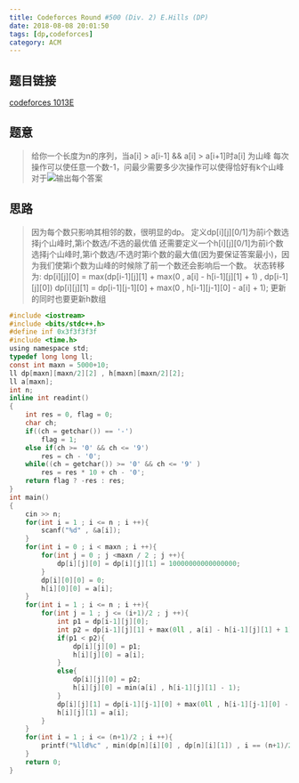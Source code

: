 ```yaml
---
title: Codeforces Round #500 (Div. 2) E.Hills (DP)
date: 2018-08-08 20:01:50
tags: [dp,codeforces]
category: ACM
---
```

## 题目链接
[codeforces 1013E](http://codeforces.com/contest/1013/problem/E)

## 题意
>给你一个长度为n的序列，当a[i] > a[i-1] && a[i] > a[i+1]时a[i] 为山峰
每次操作可以使任意一个数-1，问最少需要多少次操作可以使得恰好有k个山峰
对于![](http://codeforces.com/predownloaded/68/fe/68fee4f6670f7958bab3908d3d50ed653026b335.png)输出每个答案

<!--more-->
## 思路
>因为每个数只影响其相邻的数，很明显的dp。
定义dp[i][j][0/1]为前i个数选择j个山峰时,第i个数选/不选的最优值
还需要定义一个h[i][j][0/1]为前i个数选择j个山峰时,第i个数选/不选时第i个数的最大值(因为要保证答案最小)，因为我们使第i个数为山峰的时候除了前一个数还会影响后一个数。
状态转移为:
dp[i][j][0] = max(dp[i-1][j][1] + max(0 , a[i] - h[i-1][j][1] + 1) , dp[i-1][j][0])
dp[i][j][1] = dp[i-1][j-1][0] + max(0 , h[i-1][j-1][0] - a[i] + 1);
更新的同时也要更新h数组

```c
#include <iostream>
#include <bits/stdc++.h>
#define inf 0x3f3f3f3f
#include <time.h>
using namespace std;
typedef long long ll;
const int maxn = 5000+10;
ll dp[maxn][maxn/2][2] , h[maxn][maxn/2][2];
ll a[maxn];
int n;
inline int readint()
{
    int res = 0, flag = 0;
    char ch;
    if((ch = getchar()) == '-')
        flag = 1;
    else if(ch >= '0' && ch <= '9')
        res = ch - '0';
    while((ch = getchar()) >= '0' && ch <= '9' )
        res = res * 10 + ch - '0';
    return flag ? -res : res;
}
int main()
{
    cin >> n;
    for(int i = 1 ; i <= n ; i ++){
        scanf("%d" , &a[i]);
    }
    for(int i = 0 ; i < maxn ; i ++){
        for(int j = 0 ; j <maxn / 2 ; j ++){
            dp[i][j][0] = dp[i][j][1] = 10000000000000000;
        }
        dp[i][0][0] = 0;
        h[i][0][0] = a[i];
    }
    for(int i = 1 ; i <= n ; i ++){
        for(int j = 1 ; j <= (i+1)/2 ; j ++){
            int p1 = dp[i-1][j][0];
            int p2 = dp[i-1][j][1] + max(0ll , a[i] - h[i-1][j][1] + 1);
            if(p1 < p2){
                dp[i][j][0] = p1;
                h[i][j][0] = a[i];
            }
            else{
                dp[i][j][0] = p2;
                h[i][j][0] = min(a[i] , h[i-1][j][1] - 1);
            }
            dp[i][j][1] = dp[i-1][j-1][0] + max(0ll , h[i-1][j-1][0] - a[i] + 1);
            h[i][j][1] = a[i];
        }
    }
    for(int i = 1 ; i <= (n+1)/2 ; i ++){
        printf("%lld%c" , min(dp[n][i][0] , dp[n][i][1]) , i == (n+1)/2 ? '\n' : ' ');
    }
    return 0;
}
```
